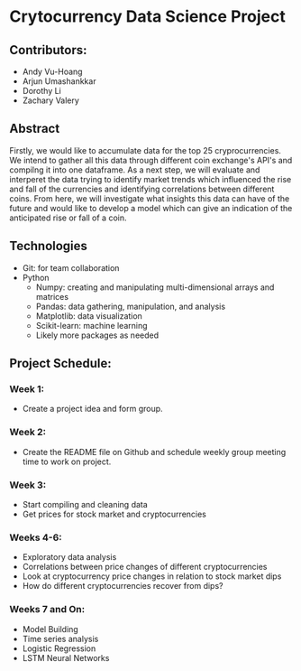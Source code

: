 # Crytocurrency Data Science Project

## Contributors:
* Andy Vu-Hoang
* Arjun Umashankkar
* Dorothy Li
* Zachary Valery

## Abstract
Firstly, we would like to accumulate data for the top 25 cryprocurrencies.  We intend to gather all this data through different coin exchange's API's and compilng it into one dataframe.  As a next step, we will evaluate and interperet the data trying to identify market trends which influenced the rise and fall of the currencies and identifying correlations between different coins.  From here, we will investigate what insights this data can have of the future and would like to develop a model which can give an indication of the anticipated rise or fall of a coin.

## Technologies
* Git: for team collaboration
* Python
   * Numpy: creating and manipulating multi-dimensional arrays and matrices
   * Pandas: data gathering, manipulation, and analysis
   * Matplotlib: data visualization
   * Scikit-learn: machine learning
   * Likely more packages as needed

## Project Schedule:
### Week 1:
* Create a project idea and form group.

### Week 2:
* Create the README file on Github and schedule weekly group meeting time to work on project.

### Week 3:
* Start compiling and cleaning data
* Get prices for stock market and cryptocurrencies

### Weeks 4-6:
* Exploratory data analysis
* Correlations between price changes of different cryptocurrencies
* Look at cryptocurrency price changes in relation to stock market dips
* How do different cryptocurrencies recover from dips?

### Weeks 7 and On:
* Model Building
* Time series analysis
* Logistic Regression
* LSTM Neural Networks










